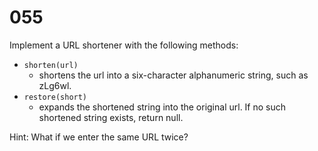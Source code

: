 [_metadata_:difficulty]:-  "Easy"
[_metadata_:asker]:-       "Microsoft"
[_metadata_:tags]:-        "encode decode data-structure string"

# 055

Implement a URL shortener with the following methods:

- `shorten(url)`
  - shortens the url into a six-character alphanumeric string, such as zLg6wl.
- `restore(short)`
  - expands the shortened string into the original url. If no such shortened string exists, return null.

Hint: What if we enter the same URL twice?
